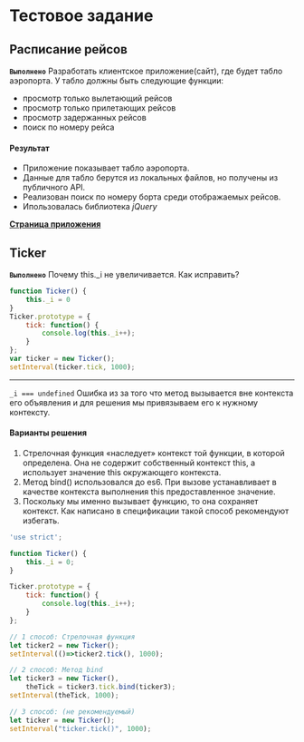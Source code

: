 # Тестовое задание
## Расписание рейсов
**`Выполнено`** Разработать клиентское приложение(сайт), где будет табло аэропорта. У табло должны быть следующие функции:
+ просмотр только вылетающий рейсов
+ просмотр только прилетающих рейсов
+ просмотр задержанных рейсов
+ поиск по номеру рейса
    
#### Результат
+ Приложение показывает табло аэропорта.
+ Данные для табло берутся из локальных файлов, но получены из публичного API.
+ Реализован поиск по номеру борта среди отображаемых рейсов.
+ Ипользовалась библиотека *jQuery*

**[Страница приложения](https://scofield001.github.io)**
    
## Ticker
**`Выполнено`** Почему this._i не увеличивается. Как исправить?
```js
function Ticker() {
    this._i = 0
}
Ticker.prototype = {
    tick: function() {
        console.log(this._i++);
    }
};
var ticker = new Ticker();
setInterval(ticker.tick, 1000);
```
---
`_i === undefined` Ошибка из за того что метод вызывается вне контекста его объявления и для решения мы привязываем его к нужному контексту.
#### Варианты решения
1. Стрелочная функция «наследует» контекст той функции, в которой определена. Она не содержит собственный контекст this, а использует значение this окружающего контекста.
2. Метод bind() использовался до es6. При вызове устанавливает в качестве контекста выполнения this предоставленное значение.
3. Поскольку мы именно вызывает функцию, то она сохраняет контекст. Как написано в спецификации такой способ рекомендуют избегать.

```js
'use strict';

function Ticker() {
    this._i = 0;
}

Ticker.prototype = {
    tick: function() {
        console.log(this._i++);
    }
};

// 1 способ: Стрелочная функция
let ticker2 = new Ticker();
setInterval(()=>ticker2.tick(), 1000);

// 2 способ: Метод bind
let ticker3 = new Ticker(),
    theTick = ticker3.tick.bind(ticker3);
setInterval(theTick, 1000);

// 3 способ: (не рекомендуемый)
let ticker = new Ticker();
setInterval("ticker.tick()", 1000);
```

